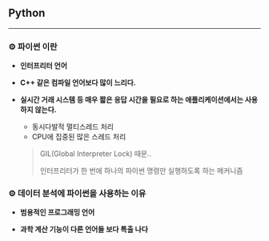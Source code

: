 ## **Python**

***

### **⚙ 파이썬 이란**

- **인터프리터 언어**

- **C++ 같은 컴파일 언어보다 많이 느리다.**

- **실시간 거래 시스템 등 매우 짧은 응답 시간을 필요로 하는 애플리케이션에서는 사용하지 않는다.**

  - 동시다발적 멀티스레드 처리
  - CPU에 집중된 많은 스레드 처리

  > GIL(Global Interpreter Lock) 때문..
  >
  > 인터프리터가 한 번에 하나의 파이썬 명령만 실행하도록 하는 메커니즘



### **⚙ 데이터 분석에 파이썬을 사용하는 이유**

- **범용적인 프로그래밍 언어**

- **과학 계산 기능이 다른 언어들 보다 특출 나다**

  

